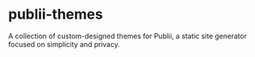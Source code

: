 # publii-themes
A collection of custom-designed themes for Publii, a static site generator focused on simplicity and privacy.
